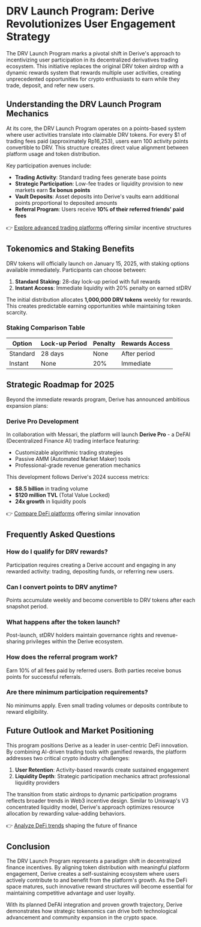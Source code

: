 # DRV Launch Program: Derive Revolutionizes User Engagement Strategy  

The DRV Launch Program marks a pivotal shift in Derive's approach to incentivizing user participation in its decentralized derivatives trading ecosystem. This initiative replaces the original DRV token airdrop with a dynamic rewards system that rewards multiple user activities, creating unprecedented opportunities for crypto enthusiasts to earn while they trade, deposit, and refer new users.  

## Understanding the DRV Launch Program Mechanics  

At its core, the DRV Launch Program operates on a points-based system where user activities translate into claimable DRV tokens. For every $1 of trading fees paid (approximately Rp16,253), users earn 100 activity points convertible to DRV. This structure creates direct value alignment between platform usage and token distribution.  

Key participation avenues include:  
- **Trading Activity**: Standard trading fees generate base points  
- **Strategic Participation**: Low-fee trades or liquidity provision to new markets earn **5x bonus points**  
- **Vault Deposits**: Asset deposits into Derive's vaults earn additional points proportional to deposited amounts  
- **Referral Program**: Users receive **10% of their referred friends' paid fees**  

👉 [Explore advanced trading platforms](https://bit.ly/okx-bonus) offering similar incentive structures  

## Tokenomics and Staking Benefits  

DRV tokens will officially launch on January 15, 2025, with staking options available immediately. Participants can choose between:  
1. **Standard Staking**: 28-day lock-up period with full rewards  
2. **Instant Access**: Immediate liquidity with 20% penalty on earned stDRV  

The initial distribution allocates **1,000,000 DRV tokens** weekly for rewards. This creates predictable earning opportunities while maintaining token scarcity.  

### Staking Comparison Table  

| Option        | Lock-up Period | Penalty | Rewards Access |  
|---------------|----------------|---------|----------------|  
| Standard      | 28 days        | None    | After period   |  
| Instant       | None           | 20%     | Immediate      |  

## Strategic Roadmap for 2025  

Beyond the immediate rewards program, Derive has announced ambitious expansion plans:  

### Derive Pro Development  
In collaboration with Messari, the platform will launch **Derive Pro** - a DeFAI (Decentralized Finance AI) trading interface featuring:  
- Customizable algorithmic trading strategies  
- Passive AMM (Automated Market Maker) tools  
- Professional-grade revenue generation mechanics  

This development follows Derive's 2024 success metrics:  
- **$8.5 billion** in trading volume  
- **$120 million TVL** (Total Value Locked)  
- **24x growth** in liquidity pools  

👉 [Compare DeFi platforms](https://bit.ly/okx-bonus) offering similar innovation  

## Frequently Asked Questions  

### How do I qualify for DRV rewards?  
Participation requires creating a Derive account and engaging in any rewarded activity: trading, depositing funds, or referring new users.  

### Can I convert points to DRV anytime?  
Points accumulate weekly and become convertible to DRV tokens after each snapshot period.  

### What happens after the token launch?  
Post-launch, stDRV holders maintain governance rights and revenue-sharing privileges within the Derive ecosystem.  

### How does the referral program work?  
Earn 10% of all fees paid by referred users. Both parties receive bonus points for successful referrals.  

### Are there minimum participation requirements?  
No minimums apply. Even small trading volumes or deposits contribute to reward eligibility.  

## Future Outlook and Market Positioning  

This program positions Derive as a leader in user-centric DeFi innovation. By combining AI-driven trading tools with gamified rewards, the platform addresses two critical crypto industry challenges:  
1. **User Retention**: Activity-based rewards create sustained engagement  
2. **Liquidity Depth**: Strategic participation mechanics attract professional liquidity providers  

The transition from static airdrops to dynamic participation programs reflects broader trends in Web3 incentive design. Similar to Uniswap's V3 concentrated liquidity model, Derive's approach optimizes resource allocation by rewarding value-adding behaviors.  

👉 [Analyze DeFi trends](https://bit.ly/okx-bonus) shaping the future of finance  

## Conclusion  

The DRV Launch Program represents a paradigm shift in decentralized finance incentives. By aligning token distribution with meaningful platform engagement, Derive creates a self-sustaining ecosystem where users actively contribute to and benefit from the platform's growth. As the DeFi space matures, such innovative reward structures will become essential for maintaining competitive advantage and user loyalty.  

With its planned DeFAI integration and proven growth trajectory, Derive demonstrates how strategic tokenomics can drive both technological advancement and community expansion in the crypto space.